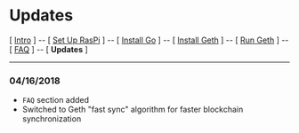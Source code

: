 # Updates
[ [Intro](README.md) ] -- [ [Set Up RasPi](pi_setup.md) ] -- [ [Install Go](go_install.md) ] -- [ [Install Geth](geth_install.md) ] -- [ [Run Geth](geth_run.md) ] -- [ [FAQ](faq.md) ] -- [ **Updates** ]   

-----
### 04/16/2018
- `FAQ` section added
- Switched to Geth "fast sync" algorithm for faster blockchain synchronization
